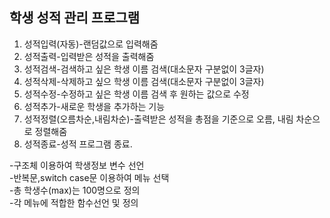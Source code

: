 ## 학생 성적 관리 프로그램
1. 성적입력(자동)-랜덤값으로 입력해줌
2. 성적출력-입력받은 성적을 출력해줌
3. 성적검색-검색하고 싶은 학생 이름 검색(대소문자 구분없이 3글자)
4. 성적삭제-삭제하고 싶으 학생 이름 검색(대소문자 구분없이 3글자)
5. 성적수정-수정하고 싶은 학생 이름 검색 후 원하는 값으로 수정
6. 성적추가-새로운 학생을 추가하는 기능
7. 성적정렬(오름차순,내림차순)-출력받은 성적을 총점을 기준으로 오름, 내림 차순으로 정렬해줌
8. 성적종료-성적 프로그램 종료.

-구조체 이용하여 학생정보 변수 선언   
-반복문,switch case문 이용하여 메뉴 선택   
-총 학생수(max)는 100명으로 정의   
-각 메뉴에 적합한 함수선언 및 정의   